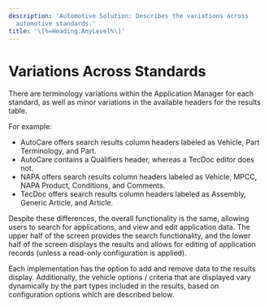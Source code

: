 ```yaml
---
description: 'Automotive Solution: Describes the variations across
  automotive standards.'
title: '\[%=Heading.AnyLevel%\]'
---
```


Variations Across Standards
===========================

There are terminology variations within the Application Manager for each
standard, as well as minor variations in the available headers for the
results table.

For example:

-   AutoCare offers search results column headers labeled as Vehicle,
    Part Terminology, and Part.
-   AutoCare contains a Qualifiers header, whereas a TecDoc editor does
    not.
-   NAPA offers search results column headers labeled as Vehicle, MPCC,
    NAPA Product, Conditions, and Comments.
-   TecDoc offers search results column headers labeled as Assembly,
    Generic Article, and Article.

Despite these differences, the overall functionality is the same,
allowing users to search for applications, and view and edit application
data. The upper half of the screen provides the search functionality,
and the lower half of the screen displays the results and allows for
editing of application records (unless a read-only configuration is
applied).

Each implementation has the option to add and remove data to the results
display. Additionally, the vehicle options / criteria that are displayed
vary dynamically by the part types included in the results, based on
configuration options which are described below.
